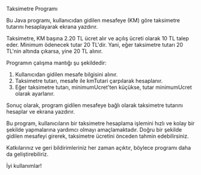 Taksimetre Programı

Bu Java programı, kullanıcıdan gidilen mesafeye (KM) göre taksimetre tutarını hesaplayarak ekrana yazdırır.

Taksimetre, KM başına 2.20 TL ücret alır ve açılış ücreti olarak 10 TL talep eder. Minimum ödenecek tutar 20 TL'dir. Yani, eğer taksimetre tutarı 20 TL'nin altında çıkarsa, yine 20 TL alınır.

Programın çalışma mantığı şu şekildedir:
1. Kullanıcıdan gidilen mesafe bilgisini alınır.
2. Taksimetre tutarı, mesafe ile kmTutari çarpılarak hesaplanır.
3. Eğer taksimetre tutarı, minimumUcret'ten küçükse, tutar minimumUcret olarak ayarlanır.

Sonuç olarak, program gidilen mesafeye bağlı olarak taksimetre tutarını hesaplar ve ekrana yazdırır.

Bu program, kullanıcıların bir taksimetre hesaplama işlemini hızlı ve kolay bir şekilde yapmalarına yardımcı olmayı amaçlamaktadır. Doğru bir şekilde gidilen mesafeyi girerek, taksimetre ücretini önceden tahmin edebilirsiniz.

Katkılarınız ve geri bildirimleriniz her zaman açıktır, böylece programı daha da geliştirebiliriz.

İyi kullanımlar!
